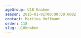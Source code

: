 ```yaml
---
ageGroup: U18 Knaben
season: 2015-01-01T00:00:00.000Z
contact: Martina Hoffmann
order: 118
slug: u18knaben
---
```


